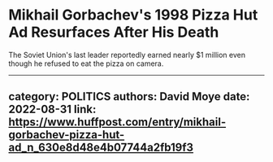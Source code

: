 # Mikhail Gorbachev's 1998 Pizza Hut Ad Resurfaces After His Death

The Soviet Union's last leader reportedly earned nearly $1 million even though he refused to eat the pizza on camera.

---
category: POLITICS
authors: David Moye
date: 2022-08-31
link: https://www.huffpost.com/entry/mikhail-gorbachev-pizza-hut-ad_n_630e8d48e4b07744a2fb19f3
---
